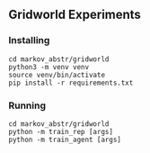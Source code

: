 ## Gridworld Experiments

### Installing
```
cd markov_abstr/gridworld
python3 -m venv venv
source venv/bin/activate
pip install -r requirements.txt
```

### Running
```
cd markov_abstr/gridworld
python -m train_rep [args]
python -m train_agent [args]
```
